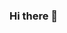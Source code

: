 ### Hi there 👋

<!--
**Ayshwarya02/Ayshwarya02** is a ✨ _special_ ✨ repository because its `README.md` (this file) appears on your GitHub profile.

Here are some ideas to get you started:

- 🔭 I’m currently working on 
- 🌱 I’m currently learning ...
- 👯 I’m looking to collaborate on Python, C, Data Analyst projects
- 💬 Ask me about C,C++,Python, Data Analytics, UI/UX
- 📫 How to reach me: ayshwaryashankar2002@gmail.com
- :book: Know about my experiences linkedin.com/in/ayshwarya-s-64027a215
- :link: Know about my experiences ayshwaryashankar20.wixsite.com/uiuxportfolio
-->
